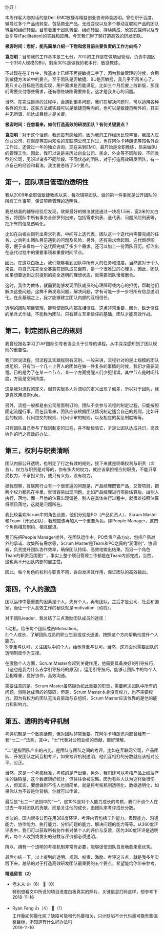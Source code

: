 你好！

本周作客大咖对话的是Dell EMC敏捷与精益创业咨询师袁店明。曾任职于百度，辅导过多个产品线转型，包括商业产品、无线变现以及多个移动互联网产品的团队转型和组织转型。目前着重于团队转型、组织转型、持续集成、欣赏式探询以及专业引导(Facilitation)的实践和应用。今天我们聊了聊打造高效的研发团队。

**极客时间：您好，能先简单介绍一下您和您目前主要负责的工作方向吗？**

**袁店明**：目前我的工作基本是三七分，70%的工作是在做项目管理，负责中国区一个350人规模的BU，剩余30%是做我的老本行，敏捷教练。

不过现在在工作中，我基本上已经不再提敏捷二字了，因为我做管理的时候，会用到敏捷方法论中的要点，至于团队是否敏捷、BU是否敏捷，我几乎不再关心了。我只关心目标是否能实现，用户需求是否能满足，比如三个月后要上线新版，那我们需要交付哪些需求，还有哪些缺陷需要修复，这才是我关心的问题。

当然，在完成目标的过程中，会遇到很多问题，我们在解决问题时，可以运用各种各样的方法，这些方法或实践可以是敏捷范畴内的，也可以是敏捷范畴外的，其实并无所谓，能达成目标才是关键。

**极客时间：在您看来，如何打造高效的研发团队？有何关键要点？**

**袁店明**：对于这个话题，我还蛮有感触的，因为我的工作经历比较丰富，我加入过创业公司，在百度等国内知名的互联网公司工作过，也在阿尔卡特朗讯等知名外企工作过，还做过一年的独立咨询，现在来到EMC，最开始是全职教练，后来做BU的管理工作。因此，我可以说是亲历过创业公司、民企、外企等不同阶段、不同类型的公司，见识过诸多不同阶段、不同状态的团队，对于打造高效研发团队，有一点自己的经验和看法。我主要总结了5个要点。

## 第一，团队项目管理的透明性

我从2009年全职做敏捷教练以来，每次辅导团队，做的第一件事就是公开团队的所有工作事项，保证项目管理的透明性。

我总结我的辅导经验后发现，效果最好的做法就是通过一块高1.5米，宽2米的大白板，将团队中所有事务全部罗列出来，包括需求列表、迭代表、问题风险列表等，把所有的信息透明化。

比如在白板左侧列出需求列表，中间写上迭代表，团队这一个迭代内需要完成的任务，之后列出团队目前遇到的问题及风险。另外，还有需求燃起图、迭代燃尽图等，便于查看每一个迭代图完成了多少个需求。还可以加上一份团队日历，标注出在迭代过程中的重要事项和重要时间节点。

因此，在这块白板上，我们能够看到团队中所有人的任务和进度。当然这对于个人来说，将自己完完全全暴露在团队成员面前，是一个很难过的心理关，因此，团队如果想要达到之前提到的完全透明的理想状态，就需要团队慢慢磨合。

这时，我作为教练，就需要能够发现团队成员的心理障碍或内心的担忧，帮助他们解决这些问题。这样不断发现问题，解决问题，才有可能一步一步将所有信息透明化。在此基础之上，我才能够建立团队内部的互相信任。

透明的团队项目管理，能够使团队内部互相信任，这点非常重要，因为，缺乏信任的单兵式作战，不能称为团队，只有建立互相信任的基础，团队才能高效作战。

## 第二，制定团队自己的规则

我曾经报名学习了IAF国际引导者协会关于引导的课程，从中深深感知到了团队规则的重要性。

我们常说流程，但流程其实跟规则有区别。一般来讲，流程针对的是上规模的团队或组织，只有当一个几十上百人的团体在做一件复杂的事情的时候，我们才需要流程。目的是为了在某一个节点、某一个方面提醒人们少犯错误。其中节点是时间纬度，方面是空间纬度。

这是我对流程的定义，但其实很多人对流程的定义出现了偏差，所以对于团队，我更喜欢用规则rule。

另外，流程一般都是由公司层面制订的，团队不会参与流程的制定过程，只能按照固定流程行事。而在我看来，团队应该根据团队情况制定适合自己的规则，比如开会的规则、代码提交的规则、代码评审的规则，以及相应的奖惩制度等等。

只有团队自己参与了规则制定的过程，并不断检验它，才是让团队达成共识，高效协作的行之有效的办法。

## 第三，权利与职责清晰

团队内部公开透明，也制定了行之有效的规则，接下来就是明确权利与职责（义务）。权力与职责是对等的，你有多大的权力，就应该承担相应的职责，不能只享受权力，不承担义务，或只有义务，没有权力。

据我观察，互联网行业有一个很普遍的问题是，产品经理既管产品，又管项目，把两个权力都抓在手里，就很容易出现问题。比如产品经理进行项目估算后，由别人执行、落地，而一旦他的估算出现偏差，别人在具体执行过程中，就很难按照估算将项目落地，这就是问题所在。

我比较喜欢Scrum中的角色设置，他们分别是PO（产品负责人）、Scrum Master和Team（开发团队），我想应该再加入一个重要角色，即People Manager，这四个角色相互制约、相互促进。

我们先把People Manager抛外，在团队运作中，PO负责产品方向，包括产品对外的承诺、收集所有需求等，Scrum Master是Team和PO之间的“润滑剂”、协调者，负责提升团队协作效率，确保团队持续、高效地输出结果。而另一个角色Team的职责范围更广，事实上整个项目管理工作都是在Team内部完成，当然，这也离不开团队内部的自主性。

因此，每个角色的权利与职责不同，各自发挥其作用，保证团队的高效输出。

## 第四，个人的激励

团队运作中最重要的因素是个人，先有个人，再有团队，之后才是公司、社会和国家，而让一个人高效工作的秘诀就是motivation（动机）。

对于团队leader，我总结了三点激励团队成员的途径：

1.动机，给予每个团队成员Motivation。  
2.个人成长，了解团队成员的职业生涯或成长通道，按照这个方向帮助他提升个人能力。  
3.尊重与认可，关注团队中的个人，给他尊重与认可。当然，这方面也需要团队的透明制度作为支撑。

在激励个人方面，Scrum Master会起到关键作用，他需要具备良好的引导技巧，（这也是我为什么去学引导技巧的原因），运用引导技巧，能够让团队中的每个人互相尊重，良好协作，高效沟通。

需要注意的是，Scrum Master虽然担负如此重要的职责，需要解决团队中所有的问题，消除达成目的的障碍，但是，Scrum Master本身没有权力，也不需要权力。因为有权力的团队无法自驱动与自组织，Scrum Master应该依靠的是他的能力和影响力。

## 第五、透明的考评机制

考评机制是一个敏感话题，但对团队非常重要。在阿尔卡特朗讯内部曾经有一套“七二一”法则，其中，“七”代表对公司业绩的贡献，很好理解。

“二”是指团队产出的占比，是团队与团队之间的考评。比如在互联网公司，产品团队、开发团队之间互相考评，如果考评机制透明，他们互相打的分数就应该相对公平、公正。

当然，这是一个考核标准，考核的是产出量，另外，我们还可以考核产品上线后产生的缺陷量，这个数据很好统计，但往往会被忽略。因为有些人认为这样做很伤人，但其实，要想做到不伤人也很简单，就是将考核机制透明化、数据透明化，如果你认为不该是你背锅，你就可以申诉。

最后是“七二一”法则中的“一”，这10%是对个人能力成长的考核，我们不谈个人在过去一年对团队的贡献，而是关注他的成长，由团队来考评成长分数。

类似的，国内很多公司在用360度环评，考评内容包括工作能力、表现能力、沟通能力、协作能力、执行能力、分析问题的能力、解决问题的能力等等。从360度环评表中，我们可以获取所有协作者对某个人的评价与反馈，因为360度环评是透明的，每个人收到或发出的分数与评价都必须透明。

所以，拥有一个透明的考核机制非常有必要，能够促使团队自发地愈来愈优秀。

最后小结一下，以上提到的透明、规则、权责、激励、考评这五点，就是我多年实践下来，总结的对于打造高效研发团队最重要的五个要点，希望能给你带来参考。
<div><strong>精选留言（2）</strong></div><ul>
<li><span>老未未</span> 👍（6） 💬（0）<div>特别想看文中所说的项目进度白板真实的照片，关键信息打码这样，想参考下</div>2018-11-16</li><br/><li><span>Ryan Feng</span> 👍（4） 💬（1）<div>工作量如何量化呢？缺陷可能和代码量相关，只计缺陷不计代码量可能有些偏离目标，不知道有什么好办法吗</div>2018-11-16</li><br/>
</ul>